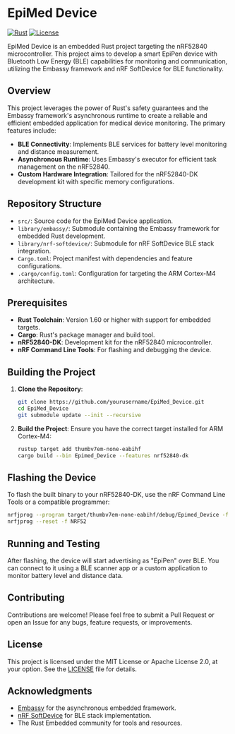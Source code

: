 # EpiMed Device

[![Rust](https://img.shields.io/badge/Rust-1.60%2B-orange.svg)](https://www.rust-lang.org/)
[![License](https://img.shields.io/badge/license-MIT%2FApache--2.0-blue.svg)](LICENSE)

EpiMed Device is an embedded Rust project targeting the nRF52840 microcontroller. This project aims to develop a smart EpiPen device with Bluetooth Low Energy (BLE) capabilities for monitoring and communication, utilizing the Embassy framework and nRF SoftDevice for BLE functionality.

## Overview

This project leverages the power of Rust's safety guarantees and the Embassy framework's asynchronous runtime to create a reliable and efficient embedded application for medical device monitoring. The primary features include:

- **BLE Connectivity**: Implements BLE services for battery level monitoring and distance measurement.
- **Asynchronous Runtime**: Uses Embassy's executor for efficient task management on the nRF52840.
- **Custom Hardware Integration**: Tailored for the nRF52840-DK development kit with specific memory configurations.

## Repository Structure

- `src/`: Source code for the EpiMed Device application.
- `library/embassy/`: Submodule containing the Embassy framework for embedded Rust development.
- `library/nrf-softdevice/`: Submodule for nRF SoftDevice BLE stack integration.
- `Cargo.toml`: Project manifest with dependencies and feature configurations.
- `.cargo/config.toml`: Configuration for targeting the ARM Cortex-M4 architecture.

## Prerequisites

- **Rust Toolchain**: Version 1.60 or higher with support for embedded targets.
- **Cargo**: Rust's package manager and build tool.
- **nRF52840-DK**: Development kit for the nRF52840 microcontroller.
- **nRF Command Line Tools**: For flashing and debugging the device.

## Building the Project

1. **Clone the Repository**:
   ```bash
   git clone https://github.com/yourusername/EpiMed_Device.git
   cd EpiMed_Device
   git submodule update --init --recursive
   ```

2. **Build the Project**:
   Ensure you have the correct target installed for ARM Cortex-M4:
   ```bash
   rustup target add thumbv7em-none-eabihf
   cargo build --bin Epimed_Device --features nrf52840-dk
   ```

## Flashing the Device

To flash the built binary to your nRF52840-DK, use the nRF Command Line Tools or a compatible programmer:

```bash
nrfjprog --program target/thumbv7em-none-eabihf/debug/Epimed_Device -f NRF52 --sectorerase
nrfjprog --reset -f NRF52
```

## Running and Testing

After flashing, the device will start advertising as "EpiPen" over BLE. You can connect to it using a BLE scanner app or a custom application to monitor battery level and distance data.

## Contributing

Contributions are welcome! Please feel free to submit a Pull Request or open an Issue for any bugs, feature requests, or improvements.

## License

This project is licensed under the MIT License or Apache License 2.0, at your option. See the [LICENSE](LICENSE) file for details.

## Acknowledgments

- [Embassy](https://github.com/embassy-rs/embassy) for the asynchronous embedded framework.
- [nRF SoftDevice](https://github.com/embassy-rs/nrf-softdevice) for BLE stack implementation.
- The Rust Embedded community for tools and resources.
